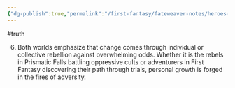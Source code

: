 ```yaml
---
{"dg-publish":true,"permalink":"/first-fantasy/fateweaver-notes/heroes-are-born-from-struggle/","noteIcon":"","created":"2025-01-20T23:51:13.488+09:00","updated":"2025-01-23T23:29:18.170+09:00"}
---
```


#truth 

6. Both worlds emphasize that change comes through individual or collective rebellion against overwhelming odds. Whether it is the rebels in Prismatic Falls battling oppressive cults or adventurers in First Fantasy discovering their path through trials, personal growth is forged in the fires of adversity.